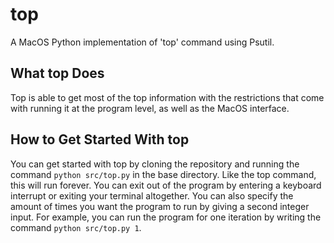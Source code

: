 # top

A MacOS Python implementation of 'top' command using Psutil.

## What top Does

Top is able to get most of the top information with the restrictions that come with running it at the program level, as well as the MacOS interface.

## How to Get Started With top

You can get started with top by cloning the repository and running the command ``` python src/top.py ``` in the base directory. Like the top command, this will run forever. You can exit out of the program by entering a keyboard interrupt or exiting your terminal altogether. You can also specify the amount of times you want the program to run by giving a second integer input. For example, you can run the program for one iteration by writing the command ```python src/top.py 1```.
